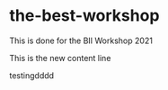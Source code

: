 # the-best-workshop
This is done for the BII Workshop 2021

This is the new content line

testingdddd